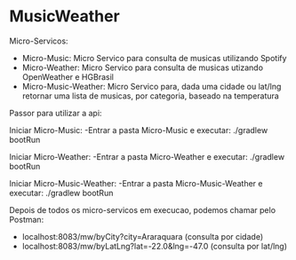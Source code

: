 # MusicWeather

Micro-Servicos:
 - Micro-Music: Micro Servico para consulta de musicas utilizando Spotify
 - Micro-Weather: Micro Servico para consulta de musicas utizando OpenWeather e HGBrasil
 - Micro-Music-Weather: Micro Servico para, dada uma cidade ou lat/lng retornar uma lista de musicas, por categoria, baseado na temperatura

Passor para utilizar a api:

Iniciar Micro-Music:
 -Entrar a pasta Micro-Music e executar: ./gradlew bootRun
 
Iniciar Micro-Weather:
 -Entrar a pasta Micro-Weather e executar: ./gradlew bootRun
 
Iniciar Micro-Music-Weather:
-Entrar a pasta Micro-Music-Weather e executar: ./gradlew bootRun

Depois de todos os micro-servicos em execucao, podemos chamar pelo Postman:
- localhost:8083/mw/byCity?city=Araraquara (consulta por cidade)
- localhost:8083/mw/byLatLng?lat=-22.0&lng=-47.0 (consulta por lat/lng)
